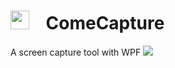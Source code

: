 <h1><img src="https://github.com/SeaSharpGit/ComeCapture/raw/master/ComeCapture/Resources/cut.ico" width="30" height="30"/>&nbsp;&nbsp;&nbsp;&nbsp;ComeCapture</h1>
A screen capture tool with WPF
<img src="https://github.com/SeaSharpGit/ComeCapture/raw/master/ComeCapture/Resources/showyou.png"/>
